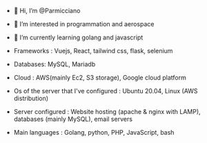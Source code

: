 - 👋 Hi, I’m @Parmicciano
- 👀 I’m interested in programmation and aerospace
- 🌱 I’m currently learning golang and javascript

- Frameworks : Vuejs, React, tailwind css, flask, selenium

- Databases: MySQL, Mariadb

- Cloud : AWS(mainly Ec2, S3 storage), Google cloud platform 

- Os of the server that I've configured : Ubuntu 20.04, Linux (AWS distribution)

- Server configured : Website hosting (apache & nginx with LAMP), databases (mainly MySQL), email servers 

- Main languages : Golang, python, PHP, JavaScript, bash

